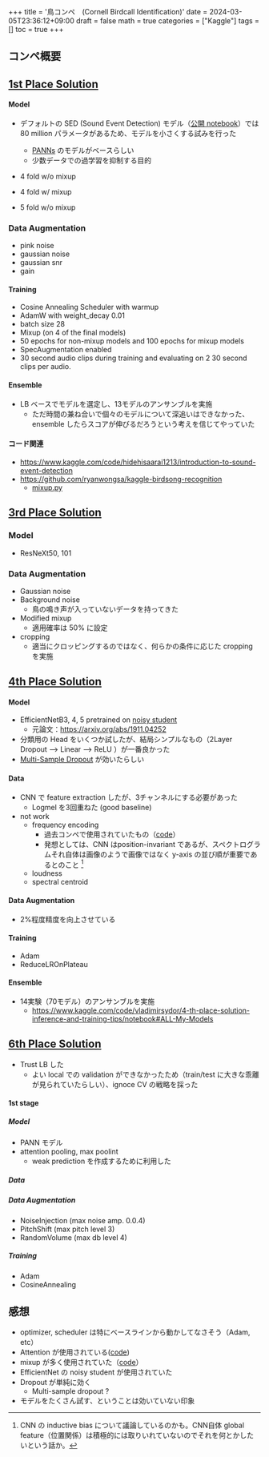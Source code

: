 +++
title = '鳥コンペ　(Cornell Birdcall Identification)'
date = 2024-03-05T23:36:12+09:00
draft = false
math = true
categories = ["Kaggle"]
tags = []
toc = true
+++


## コンペ概要



## [1st Place Solution](https://www.kaggle.com/competitions/birdsong-recognition/discussion/183208)


#### Model

- デフォルトの SED (Sound Event Detection) モデル（[公開 notebook](https://www.kaggle.com/code/hidehisaarai1213/introduction-to-sound-event-detection/notebook)）では 80 million パラメータがあるため、モデルを小さくする試みを行った
  - [PANNs](https://arxiv.org/abs/1912.10211) のモデルがベースらしい
  - 少数データでの過学習を抑制する目的

- 4 fold w/o mixup
- 4 fold w/ mixup
- 5 fold w/o mixup

### Data Augmentation

- pink noise
- gaussian noise
- gaussian snr
- gain

#### Training

- Cosine Annealing Scheduler with warmup
- AdamW with weight_decay 0.01
- batch size 28
- Mixup (on 4 of the final models)
- 50 epochs for non-mixup models and 100 epochs for mixup models
- SpecAugmentation enabled
- 30 second audio clips during training and evaluating on 2 30 second clips per audio.

#### Ensemble

- LB ベースでモデルを選定し、13モデルのアンサンブルを実施
  - ただ時間の兼ね合いで個々のモデルについて深追いはできなかった、ensemble したらスコアが伸びるだろうという考えを信じてやっていた

#### コード関連

- https://www.kaggle.com/code/hidehisaarai1213/introduction-to-sound-event-detection
- https://github.com/ryanwongsa/kaggle-birdsong-recognition
  - [mixup.py](https://github.com/ryanwongsa/kaggle-birdsong-recognition/blob/master/src/augmentations/mixup.py)


## [3rd Place Solution](https://www.kaggle.com/competitions/birdsong-recognition/discussion/183199)


### Model

- ResNeXt50, 101

### Data Augmentation

- Gaussian noise
- Background noise
  - 鳥の鳴き声が入っていないデータを持ってきた
- Modified mixup
  - 適用確率は 50% に設定
- cropping
  - 適当にクロッピングするのではなく、何らかの条件に応じた cropping を実施


## [4th Place Solution](https://www.kaggle.com/competitions/birdsong-recognition/discussion/183339)

#### Model

- EfficientNetB3, 4, 5 pretrained on [noisy student](https://github.com/rwightman/gen-efficientnet-pytorch)
  - 元論文：https://arxiv.org/abs/1911.04252
- 分類用の Head をいくつか試したが、結局シンプルなもの（2Layer Dropout --> Linear --> ReLU ）が一番良かった
- [Multi-Sample Dropout](https://arxiv.org/pdf/1905.09788.pdf) が効いたらしい

#### Data

- CNN で feature extraction したが、3チャンネルにする必要があった
  - Logmel を3回重ねた (good baseline)
- not work
  - frequency encoding
    - 過去コンペで使用されていたもの（[code](https://www.kaggle.com/c/freesound-audio-tagging-2019/discussion/97926)）
    - 発想としては、CNN はposition-invariant であるが、スペクトログラムそれ自体は画像のようで画像ではなく y-axis の並び順が重要であるとのこと [^1]
  - loudness
  - spectral centroid

#### Data Augmentation

- 2%程度精度を向上させている

#### Training

- Adam
- ReduceLROnPlateau

#### Ensemble

- 14実験（70モデル）のアンサンブルを実施
  - https://www.kaggle.com/code/vladimirsydor/4-th-place-solution-inference-and-training-tips/notebook#ALL-My-Models



## [6th Place Solution](https://www.kaggle.com/competitions/birdsong-recognition/discussion/183204)


- Trust LB した
  - よい local での validation ができなかったため（train/test に大きな乖離が見られていたらしい）、ignoce CV の戦略を採った


#### 1st stage

##### Model
- PANN モデル
- attention pooling, max poolint 
  - weak prediction を作成するために利用した

##### Data
##### Data Augmentation

- NoiseInjection (max noise amp. 0.0.4)
- PitchShift (max pitch level 3)
- RandomVolume (max db level 4)

##### Training

- Adam
- CosineAnnealing


## 感想

- optimizer, scheduler は特にベースラインから動かしてなさそう（Adam, etc）
- Attention が使用されている([code](https://www.kaggle.com/code/hidehisaarai1213/introduction-to-sound-event-detection))
- mixup が多く使用されていた（[code](https://github.com/ryanwongsa/kaggle-birdsong-recognition/blob/master/src/augmentations/mixup.py)）
- EfficientNet の noisy student が使用されていた
- Dropout が単純に効く
  - Multi-sample dropout ?
- モデルをたくさん試す、ということは効いていない印象




[^1]: CNN の inductive bias について議論しているのかも。CNN自体 global feature（位置関係）は積極的には取りいれていないのでそれを何とかしたいという話か。